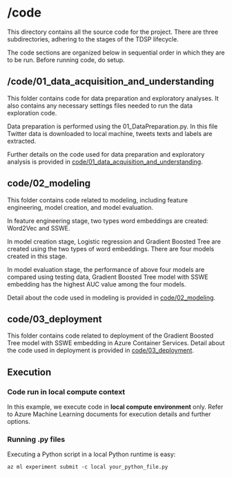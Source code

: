 # /code

This directory contains all the source code for the project. There are three subdirectories, adhering to the stages of the TDSP lifecycle.

The code sections are organized below in sequential order in which they are to be run. Before running code, do setup.


## /code/01\_data\_acquisition\_and\_understanding
This folder contains code for data preparation and exploratory analyses. It also contains any necessary settings files needed to run the data exploration code. 

Data preparation is performed using the 01_DataPreparation.py. In this file Twitter data is downloaded to local machine, tweets texts and labels are extracted.

Further details on the code used for data preparation and exploratory analysis is provided in [code/01\_data\_acquisition\_and\_understanding](https://github.com/Azure/MachineLearningSamples-TwitterSentimentPrediction/tree/master/code/01_data_acquisition_and_understanding).  


## code/02_modeling
This folder contains code related to modeling, including feature engineering, model creation, and model evaluation. 

In feature engineering stage, two types word embeddings are created: Word2Vec and SSWE.

In model creation stage, Logistic regression and Gradient Boosted Tree are created using the two types of word embeddings. There are four models created in this stage.

In model evaluation stage, the performance of above four models are compared using testing data, Gradient Boosted Tree model with SSWE embedding has the highest AUC value among the four models.

Detail about the code used in modeling is provided in [code/02_modeling](https://github.com/Azure/MachineLearningSamples-TwitterSentimentPrediction/tree/master/code/02_modeling).

## code/03_deployment
This folder contains code related to deployment of the Gradient Boosted Tree model with SSWE embedding in Azure Container Services. Detail about the code used in deployment is provided in [code/03_deployment](https://github.com/Azure/MachineLearningSamples-TwitterSentimentPrediction/tree/master/code/03_deployment).

## Execution
### Code run in local compute context
In this example, we execute code in **local compute environment** only. Refer to Azure Machine Learning documents for execution details and further options.

### Running .py files
Executing a Python script in a local Python runtime is easy:

    az ml experiment submit -c local your_python_file.py